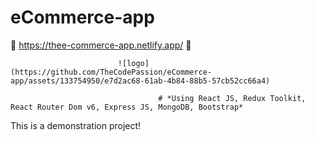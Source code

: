 # eCommerce-app
🌴 https://thee-commerce-app.netlify.app/ 🌴 

                            ![logo](https://github.com/TheCodePassion/eCommerce-app/assets/133754950/e7d2ac68-61ab-4b84-88b5-57cb52cc66a4)

                                     # *Using React JS, Redux Toolkit, React Router Dom v6, Express JS, MongoDB, Bootstrap*

This is a demonstration project! 
